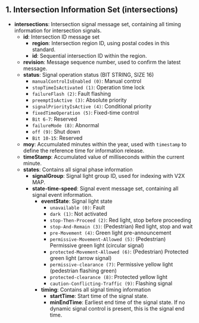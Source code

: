 ## **1. Intersection Information Set (intersections)**
- **intersections**: Intersection signal message set, containing all timing information for intersection signals.
  - **id**: Intersection ID message set
    - **region**: Intersection region ID, using postal codes in this standard.
    - **id**: Sequential intersection ID within the region.
  - **revision**: Message sequence number, used to confirm the latest message.
  - **status**: Signal operation status (BIT STRING, SIZE 16)
    - `manualControlIsEnabled (0)`: Manual control
    - `stopTimeIsActivated (1)`: Operation time lock
    - `failureFlash (2)`: Fault flashing
    - `preemptIsActive (3)`: Absolute priority
    - `signalPriorityIsActive (4)`: Conditional priority
    - `fixedTimeOperation (5)`: Fixed-time control
    - `Bit 6-7`: Reserved
    - `failureMode (8)`: Abnormal
    - `off (9)`: Shut down
    - `Bit 10-15`: Reserved
  - **moy**: Accumulated minutes within the year, used with `timestamp` to define the reference time for information release.
  - **timeStamp**: Accumulated value of milliseconds within the current minute.
  - **states**: Contains all signal phase information
    - **signalGroup**: Signal light group ID, used for indexing with V2X MAP.
    - **state-time-speed**: Signal event message set, containing all signal event information.
      - **eventState**: Signal light state
        - `unavailable (0)`: Fault
        - `dark (1)`: Not activated
        - `stop-Then-Proceed (2)`: Red light, stop before proceeding
        - `stop-And-Remain (3)`: (Pedestrian) Red light, stop and wait
        - `pre-Movement (4)`: Green light pre-announcement
        - `permissive-Movement-Allowed (5)`: (Pedestrian) Permissive green light (circular signal)
        - `protected-Movement-Allowed (6)`: (Pedestrian) Protected green light (arrow signal)
        - `permissive-clearance (7)`: Permissive yellow light (pedestrian flashing green)
        - `protected-clearance (8)`: Protected yellow light
        - `caution-Conflicting-Traffic (9)`: Flashing signal
      - **timing**: Contains all signal timing information
        - **startTime**: Start time of the signal state.
        - **minEndTime**: Earliest end time of the signal state. If no dynamic signal control is present, this is the signal end time.